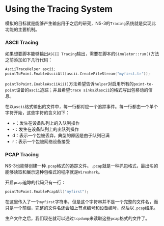 # Using the Tracing System

模拟的目标就是能够产生输出用于之后的研究，NS-3的`Tracing`系统就是实现此功能的主要机制。

### ASCII Tracing

如果想要脚本能够输出`ASCII Tracing`输出，需要在脚本的`Simulator::run()`方法之前添加如下几行代码：

```c++
AsciiTraceHelper ascii;
pointToPoint.EnableAsciiAll(ascii.CreateFileStream("myfirst.tr"));
```

`pointToPoint.EnableAsciiAii()`方法希望告诉`helper`对启用所有的`point-to-point`设备的`ascii`追踪；并且希望`trace sinks`以`ascii`的格式写出包移动的信息。

在以`ascii`格式输出的文件中，每一行都对应一个追踪事件。每一行都由一个单个字符开始，这些字符的含义如下：

- +：发生在设备队列上的入队列操作
- -：发生在设备队列上的出队列操作
- d：表示一个包被丢弃，典型的原因是由于队列已满
- r：表示一个包被网络设备接受

### PCAP Tracing

NS-3也能够创建一种`.pcap`格式的追踪文件。`.pcap`就是一种抓包格式，最出名的能够读取和展示这种包格式的程序就是`Wireshark`。

开启`pcap`追踪的代码只有一行：

```c++
pointToPoint.EnablePcapAll("myfirst");
```

在这里传入了一个`myfirst`字符串，但是这个字符串并不是一个完整的文件名，而只是一个前缀，完整的文件名还会加上节点编号和设备编号，然后以`.pcap`结尾。

生产文件之后，我们现在就可以通过`tcpdump`来读取这些`pcap`格式的文件了。

